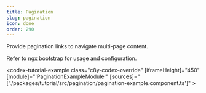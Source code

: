 ```yaml
---
title: Pagination
slug: pagination
icon: done
order: 290
---
```


Provide pagination links to navigate multi-page content.

Refer to [ngx bootstrap](https://valor-software.com/ngx-bootstrap/#/components/pagination?tab=overview) for usage and configuration.

<codex-tutorial-example
    class="c8y-codex-override"
    [iframeHeight]="450"
    [module]="'PaginationExampleModule'"
    [sources]="['./packages/tutorial/src/pagination/pagination-example.component.ts']" >
</codex-tutorial-example>
